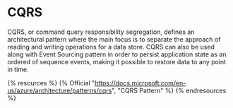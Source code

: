 # CQRS

CQRS, or command query responsibility segregation, defines an architectural pattern where the main focus is to separate the approach of reading and writing operations for a data store. CQRS can also be used along with Event Sourcing pattern in order to persist application state as an ordered of sequence events, making it possible to restore data to any point in time.

{% resources %}
  {% Official "https://docs.microsoft.com/en-us/azure/architecture/patterns/cqrs", "CQRS Pattern" %}
{% endresources %}
